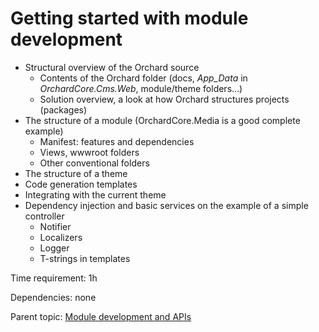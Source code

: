 # Getting started with module development

- Structural overview of the Orchard source
  - Contents of the Orchard folder (docs, _App\_Data_ in _OrchardCore.Cms.Web_, module/theme folders...)
  - Solution overview, a look at how Orchard structures projects (packages)
- The structure of a module (OrchardCore.Media is a good complete example)
  - Manifest: features and dependencies
  - Views, wwwroot folders
  - Other conventional folders
- The structure of a theme
- Code generation templates
- Integrating with the current theme
- Dependency injection and basic services on the example of a simple controller
  - Notifier
  - Localizers
  - Logger
  - T-strings in templates

Time requirement: 1h

Dependencies: none

Parent topic: [Module development and APIs](./)
